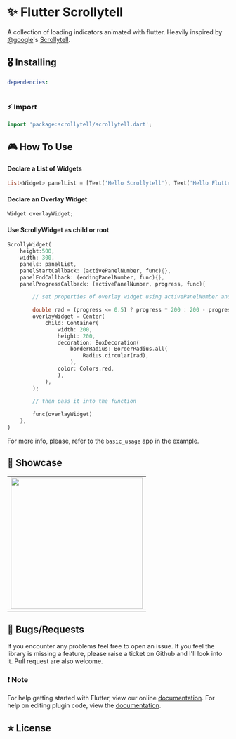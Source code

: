 # ✨ Flutter  Scrollytell


A collection of loading indicators animated with flutter. Heavily inspired by [@google](https://github.com/google)'s [Scrollytell](https://github.com/google/scrollytell).

## 🎖 Installing

```yaml
dependencies:
  
```

### ⚡️ Import

```dart
import 'package:scrollytell/scrollytell.dart';
```

## 🎮 How To Use
#### Declare a List of Widgets
```dart
List<Widget> panelList = [Text('Hello Scrollytell'), Text('Hello Flutter')];
```
#### Declare an Overlay Widget
```dart
Widget overlayWidget;
```
#### Use ScrollyWidget as child or root
```dart
ScrollyWidget(
    height:500,
    width: 300,
    panels: panelList,
    panelStartCallback: (activePanelNumber, func){},
    panelEndCallback: (endingPanelNumber, func){},
    panelProgressCallback: (activePanelNumber, progress, func){
    
        // set properties of overlay widget using activePanelNumber and progress
        
        double rad = (progress <= 0.5) ? progress * 200 : 200 - progress * 200;
        overlayWidget = Center(
            child: Container(
                width: 200,
                height: 200,
                decoration: BoxDecoration(
                    borderRadius: BorderRadius.all(
                        Radius.circular(rad),
                    ),
                color: Colors.red,
                ),
            ),
        );
        
        // then pass it into the function
        
        func(overlayWidget)
    },
)
```

For more info, please, refer to the `basic_usage` app in the example.

## 🚀 Showcase

<table>
  <tr>
    <td align="center">
      <img src="https://raw.githubusercontent.com/mdg-iitr/scrollytell/blob/master/screenshots/BasicUsage.gif" width="300px">
    </td>
  </tr>
</table>


## 🐛 Bugs/Requests

If you encounter any problems feel free to open an issue. If you feel the library is
missing a feature, please raise a ticket on Github and I'll look into it.
Pull request are also welcome.

### ❗️ Note

For help getting started with Flutter, view our online [documentation](https://flutter.io/).
For help on editing plugin code, view the [documentation](https://flutter.io/platform-plugins/#edit-code).

## ⭐️ License

